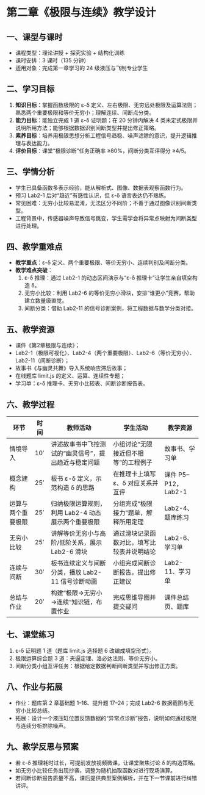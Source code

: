 # 第二章《极限与连续》教学设计

## 一、课型与课时
- 课程类型：理论讲授 + 探究实验 + 结构化训练
- 课时安排：3 课时（135 分钟）
- 适用对象：完成第一章学习的 24 级液压与飞制专业学生

## 二、学习目标
1. **知识目标**：掌握函数极限的 ε-δ 定义、左右极限、无穷远处极限及运算法则；熟悉两个重要极限和等价无穷小；理解连续、间断点分类。
2. **能力目标**：能独立完成 1 道 ε-δ 证明题；在 20 分钟内解决 4 类未定式极限并说明所用方法；能够根据数据识别间断类型并提出修正策略。
3. **素养目标**：培养用极限思想分析工程信号趋稳、噪声滤除的意识，提升逻辑推理与表达能力。
4. **评价目标**：课堂“极限诊断”任务正确率 ≥80%，间断分类互评得分 ≥4/5。

## 三、学情分析
- 学生已具备函数多表示经验，能从解析式、图像、数据表观察函数行为。
- 预习 Lab2-1 后对“趋近”有感性认识，但 ε-δ 语言表达仍不熟练。
- 常见困难：无穷小比较易混淆，无法区分不同阶；不善于通过图像识别间断类型。
- 工程背景中，传感器噪声导致信号跳变，学生需学会将异常点映射为间断类型进行处理。

## 四、教学重难点
- **教学重点**：ε-δ 定义、两个重要极限、等价无穷小、连续判别及间断分类。
- **教学难点突破**：
  1. ε-δ 推理：通过 Lab2-1 的动态区间演示与“ε-δ 推理卡”让学生亲自填空构造 δ。
  2. 无穷小比较：利用 Lab2-6 的等价无穷小滑块，安排“谁更小”竞赛，帮助建立数量级直觉。
  3. 间断分类：借助 Lab2-11 的信号诊断案例，将工程数据与数学分类对接。

## 五、教学资源
- 课件《第2章极限与连续》；
- Lab2-1（极限可视化）、Lab2-4（两个重要极限）、Lab2-6（等价无穷小）、Lab2-11（间断诊断）；
- 故事书《与幽灵共舞》导入系统响应滞后故事；
- 在线题库 limit.js 的定义、运算、连续性专题；
- 学习单：ε-δ 推理卡、无穷小比较表、间断诊断报告表。

## 六、教学过程
| 环节 | 时间 | 教师活动 | 学生活动 | 教学资源 |
| --- | --- | --- | --- | --- |
| 情境导入 | 10′ | 讲述故事书中飞控测试的“幽灵信号”，提出趋近与稳定问题 | 小组讨论“无限接近但不相等”的工程例子 | 故事书、学习单 |
| 概念建构 | 25′ | 板书 ε-δ 定义，示范构造 δ 的思路 | 在推理卡上填写 ε、δ 对应关系并互评 | 课件 P5–P12，Lab2-1 |
| 运算与两个重要极限 | 25′ | 归纳极限运算规则，利用 Lab2-4 动态展示两个重要极限 | 分组完成“极限接力”题单，解释所用定理 | Lab2-4、题库练习 |
| 无穷小比较 | 25′ | 讲解等价无穷小与高阶/低阶关系，展示 Lab2-6 滑块 | 通过滑块记录函数对比，填写比较表并说明结论 | Lab2-6、学习单 |
| 连续与间断 | 30′ | 板书连续定义与间断分类，播放 Lab2-11 信号诊断动画 | 小组完成间断诊断报告，提出修正建议 | Lab2-11、学习单 |
| 总结与作业 | 20′ | 构建“极限→无穷小→连续”知识链，布置作业 | 完成思维导图并提交疑问 | 课件总结页、题库 |

## 七、课堂练习
1. ε-δ 证明题 1 道（题库 limit.js 选择题 6 改编成填空形式）。
2. 极限运算综合题 3 道：夹逼定理、洛必达法则、等价无穷小。
3. 间断分类小组互评任务：根据给定数据判断间断类型并写出修正方案。

## 八、作业与拓展
- 作业：题库第 2 章基础题 1–16、提升题 17–24；完成 Lab2-6 数据截图与无穷小比较总结。
- 拓展：设计一个液压缸位置反馈数据的“异常点诊断”报告，说明如何通过极限与连续分析排除噪声。

## 九、教学反思与预案
- 若 ε-δ 推理耗时过长，可提前发放视频微课，让课堂聚焦讨论 δ 的构造策略。
- 如无穷小比较任务出现抄袭，调整为随机抽取函数对进行现场演算。
- 若间断诊断报告质量不高，课后提供典型案例解析，并在下一节课前进行纠错讲评。
